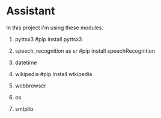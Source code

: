 # Assistant
In this project i'm using these modules.

1. pyttsx3 #pip install pyttsx3

2. speech_recognition as sr #pip install speechRecognition

3. datetime

4. wikipedia #pip install wikipedia

5. webbrowser

6. os

7. smtplib

